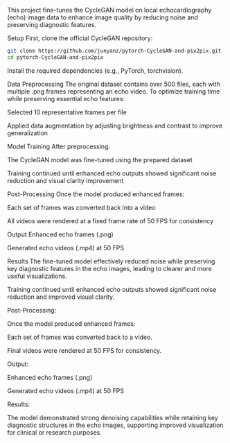 This project fine-tunes the CycleGAN model on local echocardiography (echo) image data to enhance image quality by reducing noise and preserving diagnostic features.

Setup
First, clone the official CycleGAN repository:

```bash
git clone https://github.com/junyanz/pytorch-CycleGAN-and-pix2pix.git
cd pytorch-CycleGAN-and-pix2pix
```
Install the required dependencies (e.g., PyTorch, torchvision).

Data Preprocessing
The original dataset contains over 500 files, each with multiple .png frames representing an echo video. To optimize training time while preserving essential echo features:

Selected 10 representative frames per file

Applied data augmentation by adjusting brightness and contrast to improve generalization

Model Training
After preprocessing:

The CycleGAN model was fine-tuned using the prepared dataset

Training continued until enhanced echo outputs showed significant noise reduction and visual clarity improvement

Post-Processing
Once the model produced enhanced frames:

Each set of frames was converted back into a video

All videos were rendered at a fixed frame rate of 50 FPS for consistency

Output
Enhanced echo frames (.png)

Generated echo videos (.mp4) at 50 FPS

Results
The fine-tuned model effectively reduced noise while preserving key diagnostic features in the echo images, leading to clearer and more useful visualizations.

Training continued until enhanced echo outputs showed significant noise reduction and improved visual clarity.


Post-Processing:

Once the model produced enhanced frames:

Each set of frames was converted back to a video.

Final videos were rendered at 50 FPS for consistency.


Output:

Enhanced echo frames (.png)

Generated echo videos (.mp4) at 50 FPS

Results:

The model demonstrated strong denoising capabilities while retaining key diagnostic structures in the echo images, supporting improved visualization for clinical or research purposes.
